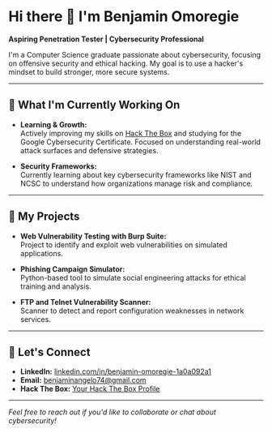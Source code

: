 # Hi there 👋 I'm Benjamin Omoregie

**Aspiring Penetration Tester | Cybersecurity Professional**

I'm a Computer Science graduate passionate about cybersecurity, focusing on offensive security and ethical hacking. My goal is to use a hacker's mindset to build stronger, more secure systems.

---

## 🚀 What I'm Currently Working On

- **Learning & Growth:**  
  Actively improving my skills on [Hack The Box](https://www.hackthebox.com/users/profile/your-username) and studying for the Google Cybersecurity Certificate. Focused on understanding real-world attack surfaces and defensive strategies.

- **Security Frameworks:**  
  Currently learning about key cybersecurity frameworks like NIST and NCSC to understand how organizations manage risk and compliance.

---

## 📂 My Projects

- **Web Vulnerability Testing with Burp Suite:**  
  Project to identify and exploit web vulnerabilities on simulated applications.

- **Phishing Campaign Simulator:**  
  Python-based tool to simulate social engineering attacks for ethical training and analysis.

- **FTP and Telnet Vulnerability Scanner:**  
  Scanner to detect and report configuration weaknesses in network services.

---

## 🤝 Let's Connect

- **LinkedIn:** [linkedin.com/in/benjamin-omoregie-1a0a092a1](https://linkedin.com/in/benjamin-omoregie-1a0a092a1)
- **Email:** benjaminangelo74@gmail.com
- **Hack The Box:** [Your Hack The Box Profile](https://www.hackthebox.com/users/profile/your-username)

---

*Feel free to reach out if you'd like to collaborate or chat about cybersecurity!*
